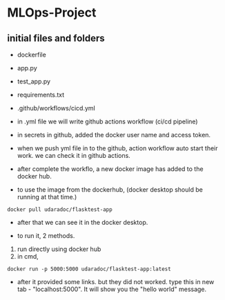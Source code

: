 # MLOps-Project

## initial files and folders
- dockerfile
- app.py
- test_app.py
- requirements.txt
- .github/workflows/cicd.yml

- in .yml file we will write github actions workflow (ci/cd pipeline)

- in secrets in github, added the docker user name and access token.

- when we push yml file in to the github, action workflow auto start their work. we can check it in github actions.

- after complete the workflo, a new docker image has added to the docker hub.

- to use the image from the dockerhub, (docker desktop should be running at that time.)
```
docker pull udaradoc/flasktest-app
```
- after that we can see it in the docker desktop.

- to run it, 2 methods.
1. run directly using docker hub
2. in cmd, 

```
docker run -p 5000:5000 udaradoc/flasktest-app:latest
```

- after it provided some links. but they did not worked. type this in new tab - "localhost:5000". It will show you the "hello world" message.